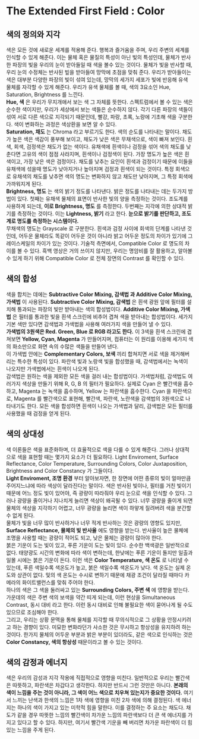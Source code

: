 # The Extended First Field : Color
## 색의 정의와 지각
색은 모든 것에 새로운 세계를 적용해 준다. 행복과 즐거움을 주며, 우리 주변의 세계를 인식할 수 있게 해준다.
이는 물체 혹은 물질의 특성이 아닌 빛의 특성인데, 물체가 반사한 파장의 빛을 우리의 눈이 받아들일 때 색을 볼수 있는 것이다.
물체가 빛을 반사할 때, 우리 눈의 수정체는 반사된 빞을 받아들여 망막에 초점을 맞춰 준다.
우리가 받아들이는 색은 대부분 다양한 파장의 빛이 섞여 있는데, 망막의 세가지 세포가 빛에 반응해 유색 물체를 자각할 수 있게 해준다.
우리가 유색 물체를 볼 때, 색의 3요소인 Hue, Saturation, Brightness 를 느낀다.    
__Hue, 색__ 은 우리가 무지개애서 보는 색 그 자체를 뜻한다. 스펙트럼에서 볼 수 있는 색은 순수한 색이지만, 우리가 세상에서 보는 색들은 순수하지 않다.
각기 다른 파장의 색들이 섞여 서로 다른 색으로 지각되기 때문인데, 빨강, 파랑, 초록, 노랑에 기초해 색을 구분한다.
색이 변화하는 과정은 색상환을 보면 알 수 있다.   
__Saturation, 채도__ 는 Chroma 라고 부르기도 한다. 색의 순도를 나타내는 말이다.
채도가 높은 색은 색감이 풍부해 보이고, 채도가 낮은 색은 무채색으로, 색이 빠져 보인다. 흰색, 회색, 검정색은 채도가 없는 색이다.
유채색에 흰색이나 검정을 섞어 색의 채도를 낮춘다면 고유의 색이 점점 사라지며, 흰색이나 검정색이 된다.
가장 명도가 높은 색은 흰색이고, 가장 낮은 색은 검정이다. 채도를 낮추는 요인이 흰색과 검정이기 때문에 이들을 유채색에 섞을때 명도가 낮아지거나 높아지며 검정과 흰색이 되는 것이다.
특정 회색으로 유채색의 채도를 낮추면 색의 명도는 변화하지 않고 채도만 낮아지며, 그 특정 회색에 가까워지게 된다.    
__Brightness, 명도__ 는 색의 밝기 정도를 나타낸다.
밝은 정도를 나타내는 데는 두가지 방법이 있다.
첫째는 유채색 물체의 표면이 반사한 빛의 양을 측정하는 것이다. 조도계를 사용하게 되는데, __이로 Brightness, 명도__ 를 측정한다.
두번째는 지각에 의한 상대적 밝기를 측정하는 것이다. 이는 __Lightness, 밝기__ 라고 한다.
__눈으로 밝기를 판단하고, 조도계로 명도를 측정하는 시스템이다.__    
무채색의 명도는 Grayscale 로 구분한다.
흰색과 검정 사이에 회색의 단계를 나타낸 것인데, 어두운 물체라도 똑같이 어두운 것이 아니라 밝고 어두운 정도의 차이가 있기에 그레이스케일의 차이가 있는 것이다.
기술적 측면에서, Compatible Color 로 명도의 차이를 볼 수 있다.
흑백 영상은 거의 쓰이지 않지만, 우리는 명암비를 잘 활용하고, 알아볼 수 있게 하기 위해 Compatible Color 로 전체 장면의 Contrast 를 확인할 수 있다.

## 색의 합성
색을 합치는 데에는 __Subtractive Color Mixing, 감색법 과 Additive Color Mixing, 가색법__ 이 사용된다.
__Subtractive Color Mixing, 감색법__ 은 흰색 광원 앞에 필터를 설치해 통과되는 파장의 빛만 받아내는 색의 합성법이다.
__Additive Color Mixing, 가색법__ 은 필터를 통과한 빛을 흰색 스크린에 비추어 겹쳐 색을 받아내는 합성법이다.
세가지 기본 색만 있다면 감색법과 가색법을 사용해 여러가지 색을 만들어 낼 수 있다.   
__가색법의 3원색은 Red. Green, Blue 로 RGB 라고도 한다.__
이 3색을 흰색 스크린에 겹쳐보면 __Yellow, Cyan, Magenta__ 가 만들어지며, 컴퓨터는 이 원리를 이용해 세가지 색의 화소만으로 화면 속의 수많은 색들을 만들어 낸다.   
이 가색법 안에는 __Complementary Colors, 보색__ 끼리 합쳐지면 서로 색을 제거해버리는 특수한 특성이 있다.
파란색 빛과 노랑색 빛을 합성했을 때, 감색법에서는 녹색이 나오지만 가색법에서는 흰색이 나오게 된다.    
감색법은 원하는 색을 제외한 모든 색을 걸러 내는 합성법이다.
가색법처럼, 감색법도 여러가지 색상을 만들기 위해 R, G, B 의 필터가 필요하다.
실제로 Cyan 은 빨간색을 흡수하고, Magenta 는 녹색을 흡수하며, Yellow 는 파란색을 흡수한다.
Cyan 을 파란색으로, Magenta 를 빨간색으로 표현해, 빨간색, 파란색, 노란색을 감색법의 3원색으로 나타내기도 한다.
모든 색을 합성하면 흰색이 나오는 가색법과 달리, 감색법은 모든 필터를 사용했을 때 검정을 얻게 된다.

## 색의 상대성
색 이론들은 색을 표준화하며, 더 효율적으로 색을 다룰 수 있게 해준다.
그러나 상대적으로 색을 표현할 때는 몇가지 요소가 더 필요하다.
Light Enviroment, Surface Reflectance, Color Temperature, Surrounding Colors, Color Juxtaposition, Brightness and Color Constancy 가 그들이다.   
__Light Enviroment, 조명 환경__ 부터 알아보자면, 한 장면에 어떤 종류의 빛이 얼마만큼 주어지느냐에 따라 색상이 달라진다는 말이다.
색은 반사된 빛이나, 필터를 거친 빛이기 때문에 어느 정도 빛이 있어야, 즉 광량이 따라줘야 우리 눈으로 색을 인식할 수 있다.
그러나 광량을 줄이거나 지나치게 늘리면 색상이 왜곡될 수 있다.
너무 광량을 줄이게 되면 물체의 색상을 지각하기 어렵고, 너무 광량을 늘리면 색이 하얗게 질려버려 색을 분간할 수 없게 된다.    
물체가 빛을 너무 많이 반사하거나 너무 적게 반사하는 것은 광량의 영향도 있지만, __Surface Reflectance, 물체의 빛 반사율__ 에도 영향을 받는다.
반사율이 높은 물체에 조명을 사용할 때는 광량이 적어도 되고, 낮은 물체는 광량이 많아야 한다.   
붉은 기운이 도는 빛이 있고, 푸른 기운이 도는 빛이 있다. 순수한 백색광은 일반적으로 없다.
태양광도 시간의 변화에 따라 색이 변하는데, 한낮에는 푸른 기운이 돌지만 일출과 일몰 시에는 붉은 기운이 돈다. 
이런 색은 __Color Temperature, 색 온도__ 로 나타낼 수 있는데, 푸른 색일수록 색온도가 높고, 붉은 색일수록 색온도가 낮다. 색 온도는 실제 온도와 상관이 없다.
및의 색 온도는 수시로 변하기 때문에 채광 조건이 달라질 때마다 카메라의 화이트밸런스를 맞춰 주어야 한다.   
하나의 색은 그 색을 둘러싸고 있는 __Surrounding Colors, 주변 색__ 에 영향을 받는다. 
가운데의 색은 주변 색의 보색을 약간 띠게 되는데, 이런 현상을 Simultaneous Contrast, 동시 대비 라고 한다.
이런 동시 대비로 인해 불필요한 색이 묻어나게 될 수도 있으므로 조심해야 한다.    
그리고, 우리는 상황 문맥을 통해 물체를 지각할 때 무의식적으로 그 상황을 안정시키려고 하는 경향이 있다.
미묘한 변화라던가 사소한 것은 무시하고 항상성을 유지하려 하는 것이다.
한가지 물체의 어두운 부분과 밝은 부분이 있더라도, 같은 색으로 인식하는 것은 __Color Constancy, 색의 항상성__ 때문이라고 볼 수 있는 것이다.

## 색의 감정과 에너지
색은 우리의 감성과 지각 작용에 직접적으로 영향을 미친다.
일반적으로 우리는 빨간색은 따뜻하고, 파란색은 차갑다고 생각한다.
하지만 반드시 그런 것만은 아니다. __본래의 색이 느낌을 주는 것이 아니라, 그 색이 어느 색으로 치우쳐 있는지가 중요한 것이다.__
여기서 느끼는 난색과 한색의 느낌은 1차 색에 영향을 미친 2차 색에 의해 결정된다.
색 에너지는 하나의 색이 가지고 있는 미학적 힘을 말한다. 
이를 결정하는 주 요소는 채도다. 채도가 같을 경우 따뜻한 느낌의 빨간색이 차가운 느낌의 파란색보다 더 큰 색 에너지를 가지고 있다고 할 수 있다.
하지만, 여기서 빨간색 기운을 빼 버리면 차가운 파란색이 더 힘 있는 느낌을 주게 된다.
